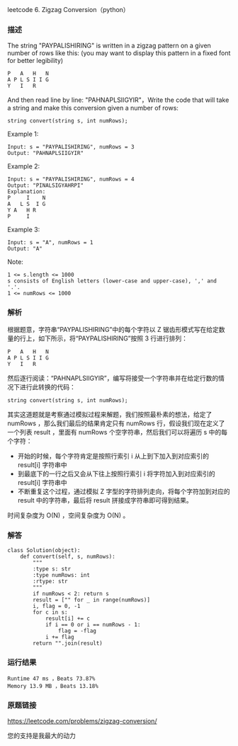 leetcode  6. Zigzag Conversion（python）




### 描述

The string "PAYPALISHIRING" is written in a zigzag pattern on a given number of rows like this: (you may want to display this pattern in a fixed font for better legibility)

	P   A   H   N
	A P L S I I G
	Y   I   R

And then read line by line: "PAHNAPLSIIGYIR"，Write the code that will take a string and make this conversion given a number of rows:

	string convert(string s, int numRows);



Example 1:

	Input: s = "PAYPALISHIRING", numRows = 3
	Output: "PAHNAPLSIIGYIR"

	
Example 2:

	Input: s = "PAYPALISHIRING", numRows = 4
	Output: "PINALSIGYAHRPI"
	Explanation:
	P     I    N
	A   L S  I G
	Y A   H R
	P     I


Example 3:


	Input: s = "A", numRows = 1
	Output: "A"


Note:


	1 <= s.length <= 1000
	s consists of English letters (lower-case and upper-case), ',' and '.'.
	1 <= numRows <= 1000

### 解析

根据题意，字符串“PAYPALISHIRING”中的每个字符以 Z 锯齿形模式写在给定数量的行上，如下所示，将“PAYPALISHIRING”按照 3 行进行排列：

	P   A   H   N
	A P L S I I G
	Y   I   R

然后逐行阅读：“PAHNAPLSIIGYIR”，编写将接受一个字符串并在给定行数的情况下进行此转换的代码：

	string convert(string s, int numRows);


其实这道题就是考察通过模拟过程来解题，我们按照最朴素的想法，给定了 numRows ，那么我们最后的结果肯定只有 numRows 行，假设我们现在定义了一个列表  result ，里面有 numRows 个空字符串，然后我们可以将遍历 s  中的每个字符：

* 开始的时候，每个字符肯定是按照行索引 i 从上到下加入到对应索引的 result[i] 字符串中
* 到最底下的一行之后又会从下往上按照行索引 i 将字符加入到对应索引的  result[i] 字符串中
* 不断重复这个过程，通过模拟 Z 字型的字符排列走向，将每个字符加到对应的 result 中的字符串，最后将 result 拼接成字符串即可得到结果。

时间复杂度为 O(N) ，空间复杂度为 O(N) 。



### 解答

	class Solution(object):
	    def convert(self, s, numRows):
	        """
	        :type s: str
	        :type numRows: int
	        :rtype: str
	        """
	        if numRows < 2: return s
	        result = ["" for _ in range(numRows)]
	        i, flag = 0, -1
	        for c in s:
	            result[i] += c
	            if i == 0 or i == numRows - 1:
	                flag = -flag
	            i += flag
	        return "".join(result)

### 运行结果
	Runtime 47 ms ，Beats 73.87%
	Memory 13.9 MB ，Beats 13.18%


### 原题链接

https://leetcode.com/problems/zigzag-conversion/



您的支持是我最大的动力
